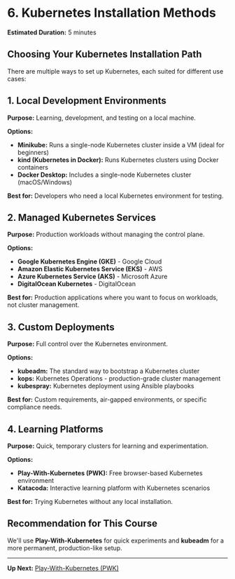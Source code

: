 # 6. Kubernetes Installation Methods

**Estimated Duration:** 5 minutes

## Choosing Your Kubernetes Installation Path

There are multiple ways to set up Kubernetes, each suited for different use cases:

## 1. Local Development Environments

**Purpose:** Learning, development, and testing on a local machine.

**Options:**
- **Minikube:** Runs a single-node Kubernetes cluster inside a VM (ideal for beginners)
- **kind (Kubernetes in Docker):** Runs Kubernetes clusters using Docker containers
- **Docker Desktop:** Includes a single-node Kubernetes cluster (macOS/Windows)

**Best for:** Developers who need a local Kubernetes environment for testing.

## 2. Managed Kubernetes Services

**Purpose:** Production workloads without managing the control plane.

**Options:**
- **Google Kubernetes Engine (GKE)** - Google Cloud
- **Amazon Elastic Kubernetes Service (EKS)** - AWS
- **Azure Kubernetes Service (AKS)** - Microsoft Azure
- **DigitalOcean Kubernetes** - DigitalOcean

**Best for:** Production applications where you want to focus on workloads, not cluster management.

## 3. Custom Deployments

**Purpose:** Full control over the Kubernetes environment.

**Options:**
- **kubeadm:** The standard way to bootstrap a Kubernetes cluster
- **kops:** Kubernetes Operations - production-grade cluster management
- **kubespray:** Kubernetes deployment using Ansible playbooks

**Best for:** Custom requirements, air-gapped environments, or specific compliance needs.

## 4. Learning Platforms

**Purpose:** Quick, temporary clusters for learning and experimentation.

**Options:**
- **Play-With-Kubernetes (PWK):** Free browser-based Kubernetes environment
- **Katacoda:** Interactive learning platform with Kubernetes scenarios

**Best for:** Trying Kubernetes without any local installation.

## Recommendation for This Course

We'll use **Play-With-Kubernetes** for quick experiments and **kubeadm** for a more permanent, production-like setup.

---

**Up Next:** [Play-With-Kubernetes (PWK)](./02-play-with-kubernetes-pwk.md)
